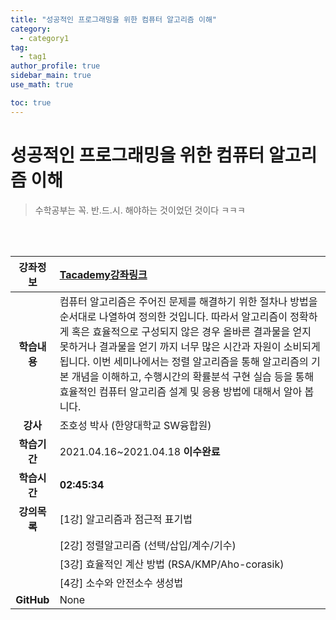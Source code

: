 ```yaml
---
title: "성공적인 프로그래밍을 위한 컴퓨터 알고리즘 이해"
category:
  - category1
tag:
  - tag1
author_profile: true
sidebar_main: true
use_math: true

toc: true
---
```


# 성공적인 프로그래밍을 위한 컴퓨터 알고리즘 이해

> 수학공부는 꼭. 반.드.시. 해야하는 것이었던 것이다 ㅋㅋㅋ

<br><br>

| **강좌정보** | [Tacademy강좌링크](https://tacademy.skplanet.com/live/player/onlineLectureDetail.action)                                                                                                                                                                                                                                                                                                                                                |
| :----------: | :-------------------------------------------------------------------------------------------------------------------------------------------------------------------------------------------------------------------------------------------------------------------------------------------------------------------------------------------------------------------------------------------------------------------------------------- |
| **학습내용** | 컴퓨터 알고리즘은 주어진 문제를 해결하기 위한 절차나 방법을 순서대로 나열하여 정의한 것입니다. 따라서 알고리즘이 정확하게 혹은 효율적으로 구성되지 않은 경우 올바른 결과물을 얻지 못하거나 결과물을 얻기 까지 너무 많은 시간과 자원이 소비되게 됩니다. 이번 세미나에서는 정렬 알고리즘을 통해 알고리즘의 기본 개념을 이해하고, 수행시간의 확률분석 구현 실습 등을 통해 효율적인 컴퓨터 알고리즘 설계 및 응용 방법에 대해서 알아 봅니다. |
|   **강사**   | 조호성 박사 (한양대학교 SW융합원)                                                                                                                                                                                                                                                                                                                                                                                                       |
| **학습기간** | 2021.04.16~2021.04.18 **이수완료**                                                                                                                                                                                                                                                                                                                                                                                                      |
| **학습시간** | **02:45:34**                                                                                                                                                                                                                                                                                                                                                                                                                            |
| **강의목록** | [1강] 알고리즘과 점근적 표기법                                                                                                                                                                                                                                                                                                                                                                                                          |
|              | [2강] 정렬알고리즘 (선택/삽입/계수/기수)                                                                                                                                                                                                                                                                                                                                                                                                |
|              | [3강] 효율적인 계산 방법 (RSA/KMP/Aho-corasik)                                                                                                                                                                                                                                                                                                                                                                                          |
|              | [4강] 소수와 안전소수 생성법                                                                                                                                                                                                                                                                                                                                                                                                            |
|  **GitHub**  | None                                                                                                                                                                                                                                                                                                                                                                                                                                    |
